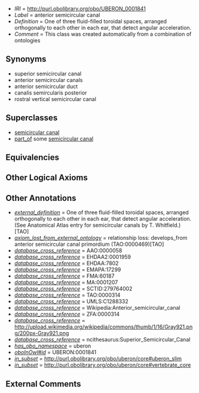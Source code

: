  * *IRI* = http://purl.obolibrary.org/obo/UBERON_0001841
 * *Label* = anterior semicircular canal
 * *Definition* = One of three fluid-filled toroidal spaces, arranged orthogonally to each other in each ear, that detect angular acceleration.
 * *Comment* = This class was created automatically from a combination of ontologies

## Synonyms

 * superior semicircular canal
 * anterior semicircular canals
 * anterior semicircular duct
 * canalis semircularis posterior
 * rostral vertical semicircular canal

## Superclasses

 * [semicircular canal](../../UBERON/40/UBERON_0001840.md)
 * [part_of](../../BFO/50/BFO_0000050.md) some [semicircular canal](../../UBERON/40/UBERON_0001840.md)

## Equivalencies


## Other Logical Axioms


## Other Annotations

 * *[external_definition](../../UBPROP/01/UBPROP_0000001.md)* = One of three fluid-filled toroidal spaces, arranged orthogonally to each other in each ear, that detect angular acceleration. (See Anatomical Atlas entry for semicircular canals by T. Whitfield.)[TAO]
 * *[axiom_lost_from_external_ontology](../../UBPROP/02/UBPROP_0000002.md)* = relationship loss: develops_from anterior semicircular canal primordium (TAO:0000469)[TAO]
 * *[database_cross_reference](../../ef/oboInOwl#hasDbXref.md)* = AAO:0000058
 * *[database_cross_reference](../../ef/oboInOwl#hasDbXref.md)* = EHDAA2:0001959
 * *[database_cross_reference](../../ef/oboInOwl#hasDbXref.md)* = EHDAA:7802
 * *[database_cross_reference](../../ef/oboInOwl#hasDbXref.md)* = EMAPA:17299
 * *[database_cross_reference](../../ef/oboInOwl#hasDbXref.md)* = FMA:60187
 * *[database_cross_reference](../../ef/oboInOwl#hasDbXref.md)* = MA:0001207
 * *[database_cross_reference](../../ef/oboInOwl#hasDbXref.md)* = SCTID:279764002
 * *[database_cross_reference](../../ef/oboInOwl#hasDbXref.md)* = TAO:0000314
 * *[database_cross_reference](../../ef/oboInOwl#hasDbXref.md)* = UMLS:C1288332
 * *[database_cross_reference](../../ef/oboInOwl#hasDbXref.md)* = Wikipedia:Anterior_semicircular_canal
 * *[database_cross_reference](../../ef/oboInOwl#hasDbXref.md)* = ZFA:0000314
 * *[database_cross_reference](../../ef/oboInOwl#hasDbXref.md)* = http://upload.wikimedia.org/wikipedia/commons/thumb/1/16/Gray921.png/200px-Gray921.png
 * *[database_cross_reference](../../ef/oboInOwl#hasDbXref.md)* = ncithesaurus:Superior_Semicircular_Canal
 * *[has_obo_namespace](../../ce/oboInOwl#hasOBONamespace.md)* = uberon
 * *[oboInOwl#id](../../id/oboInOwl#id.md)* = UBERON:0001841
 * *[in_subset](../../et/oboInOwl#inSubset.md)* = http://purl.obolibrary.org/obo/uberon/core#uberon_slim
 * *[in_subset](../../et/oboInOwl#inSubset.md)* = http://purl.obolibrary.org/obo/uberon/core#vertebrate_core

## External Comments

